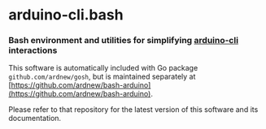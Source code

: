 # arduino-cli.bash
### Bash environment and utilities for simplifying [arduino-cli](https://github.com/arduino/arduino-cli) interactions

This software is automatically included with Go package `github.com/ardnew/gosh`, but is maintained separately at [https://github.com/ardnew/bash-arduino](https://github.com/ardnew/bash-arduino).

Please refer to that repository for the latest version of this software and its documentation.

